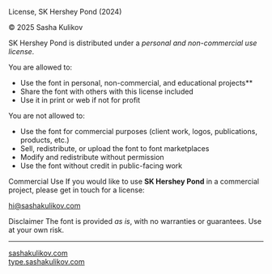 License, SK Hershey Pond (2024)

© 2025 Sasha Kulikov

SK Hershey Pond is distributed under a *personal and non-commercial use license*.

You are allowed to:
- Use the font in personal, non-commercial, and educational projects**
- Share the font with others with this license included
- Use it in print or web if not for profit

You are not allowed to:
- Use the font for commercial purposes (client work, logos, publications, products, etc.)
- Sell, redistribute, or upload the font to font marketplaces
- Modify and redistribute without permission
- Use the font without credit in public-facing work

Commercial Use
If you would like to use **SK Hershey Pond** in a commercial project, please get in touch for a license:

hi@sashakulikov.com


Disclaimer
The font is provided *as is*, with no warranties or guarantees. Use at your own risk.

---

[sashakulikov.com](https://www.sashakulikov.com/)  
[type.sashakulikov.com](https://type.sashakulikov.com/)
